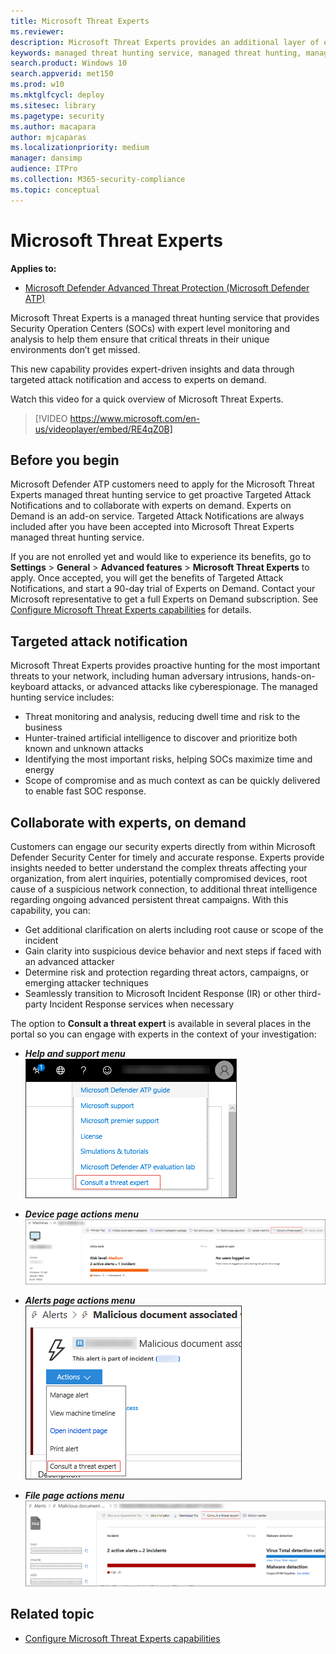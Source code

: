 ```yaml
---
title: Microsoft Threat Experts 
ms.reviewer: 
description: Microsoft Threat Experts provides an additional layer of expertise to Microsoft Defender Advanced Threat Protection (Microsoft Defender ATP).
keywords: managed threat hunting service, managed threat hunting, managed detection and response (MDR) service, MTE, Microsoft Threat Experts
search.product: Windows 10
search.appverid: met150
ms.prod: w10
ms.mktglfcycl: deploy
ms.sitesec: library
ms.pagetype: security
ms.author: macapara
author: mjcaparas
ms.localizationpriority: medium
manager: dansimp
audience: ITPro
ms.collection: M365-security-compliance 
ms.topic: conceptual
---
```


# Microsoft Threat Experts
**Applies to:**
- [Microsoft Defender Advanced Threat Protection (Microsoft Defender ATP)](https://go.microsoft.com/fwlink/p/?linkid=2069559)

Microsoft Threat Experts is a managed threat hunting service that provides Security Operation Centers (SOCs) with expert level monitoring and analysis to help them ensure that critical threats in their unique environments don’t get missed.
  
This new capability provides expert-driven insights and data through targeted attack notification and access to experts on demand.

Watch this video for a quick overview of Microsoft Threat Experts.

>[!VIDEO https://www.microsoft.com/en-us/videoplayer/embed/RE4qZ0B]


## Before you begin 
Microsoft Defender ATP customers need to apply for the Microsoft Threat Experts managed threat hunting service to get proactive Targeted Attack Notifications and to collaborate with experts on demand. Experts on Demand is an add-on service. Targeted Attack Notifications are always included after you have been accepted into Microsoft Threat Experts managed threat hunting service.

If you are not enrolled yet and would like to experience its benefits, go to **Settings** > **General** > **Advanced features** > **Microsoft Threat Experts** to apply. Once accepted, you will get the benefits of Targeted Attack Notifications, and start a  90-day trial of Experts on Demand. Contact your Microsoft representative to get a full Experts on Demand subscription. See [Configure Microsoft Threat Experts capabilities](https://docs.microsoft.com/windows/security/threat-protection/microsoft-defender-atp/configure-microsoft-threat-experts#before-you-begin) for details. 

## Targeted attack notification 
Microsoft Threat Experts provides proactive hunting for the most important threats to your network, including human adversary intrusions, hands-on-keyboard attacks, or advanced attacks like cyberespionage. The managed hunting service includes:  
- Threat monitoring and analysis, reducing dwell time and risk to the business 
- Hunter-trained artificial intelligence to discover and prioritize both known and unknown attacks  
- Identifying the most important risks, helping SOCs maximize time and energy 
- Scope of compromise and as much context as can be quickly delivered to enable fast SOC response. 
 
## Collaborate with experts, on demand 
Customers can engage our security experts directly from within Microsoft Defender Security Center for timely and accurate response. Experts provide insights needed to better understand the complex threats affecting your organization, from alert inquiries, potentially compromised devices, root cause of a suspicious network connection, to additional threat intelligence regarding ongoing advanced persistent threat campaigns. With this capability, you can:

- Get additional clarification on alerts including root cause or scope of the incident 
- Gain clarity into suspicious device behavior and next steps if faced with an advanced attacker  
- Determine risk and protection regarding threat actors, campaigns, or emerging attacker techniques 
- Seamlessly transition to Microsoft Incident Response (IR) or other third-party Incident Response services when necessary 

The option to **Consult a threat expert** is available in several places in the portal so you can engage with experts in the context of your investigation:

- <i>**Help and support menu**</i><BR>
![Screenshot of MTE-EOD menu option](images/mte-eod-menu.png)

- <i>**Device page actions menu**</i><BR>
![Screenshot of MTE-EOD device page action menu option](images/mte-eod-machines.png)

- <i>**Alerts page actions menu**</i><BR>
![Screenshot of MTE-EOD alert page action menu option](images/mte-eod-alerts.png)

- <i>**File page actions menu**</i><BR>
![Screenshot of MTE-EOD file page action menu option](images/mte-eod-file.png)

## Related topic
- [Configure Microsoft Threat Experts capabilities](configure-microsoft-threat-experts.md)
